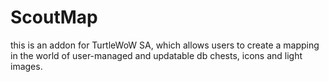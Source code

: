 # ScoutMap
this is an addon for TurtleWoW SA, which allows users to create a mapping in the world of user-managed and updatable db chests, icons and light images.
